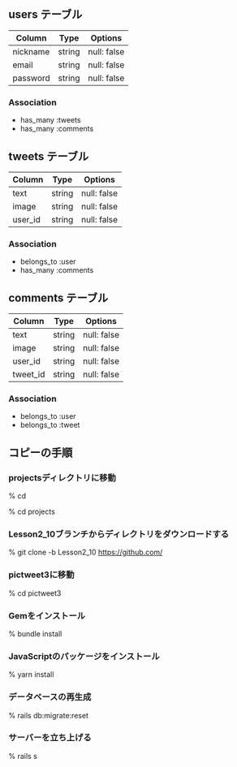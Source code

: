## users テーブル

| Column   | Type   | Options     |
| -------- | ------ | ----------- |
| nickname | string | null: false |
| email    | string | null: false |
| password | string | null: false |

### Association

- has_many :tweets
- has_many :comments

## tweets テーブル

| Column   | Type   | Options     |
| -------- | ------ | ----------- |
| text     | string | null: false |
| image    | string | null: false |
| user_id  | string | null: false |

### Association
- belongs_to :user
- has_many :comments

## comments テーブル

| Column   | Type   | Options     |
| -------- | ------ | ----------- |
| text     | string | null: false |
| image    | string | null: false |
| user_id  | string | null: false |
| tweet_id | string | null: false |

### Association
- belongs_to :user
- belongs_to :tweet

## コピーの手順

### projectsディレクトリに移動
% cd

% cd projects

### Lesson2_10ブランチからディレクトリをダウンロードする
% git clone -b Lesson2_10 https://github.com/

### pictweet3に移動
% cd pictweet3

### Gemをインストール
% bundle install

### JavaScriptのパッケージをインストール
% yarn install

### データベースの再生成
% rails db:migrate:reset

### サーバーを立ち上げる
% rails s
